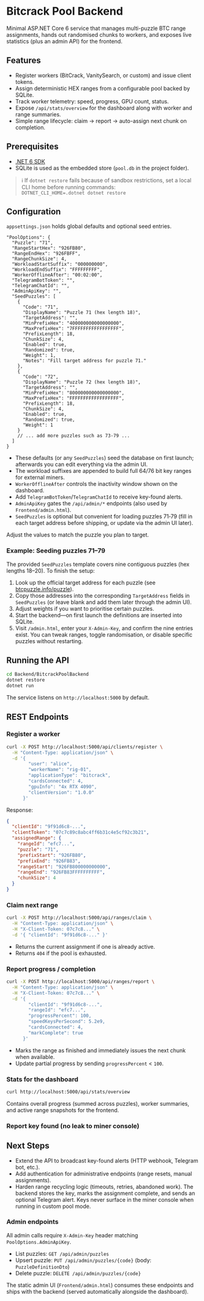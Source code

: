 # Bitcrack Pool Backend

Minimal ASP.NET Core 6 service that manages multi-puzzle BTC range assignments, hands out randomised chunks to workers, and exposes live statistics (plus an admin API) for the frontend.

## Features

- Register workers (BitCrack, VanitySearch, or custom) and issue client tokens.
- Assign deterministic HEX ranges from a configurable pool backed by SQLite.
- Track worker telemetry: speed, progress, GPU count, status.
- Expose `/api/stats/overview` for the dashboard along with worker and range summaries.
- Simple range lifecycle: claim → report → auto-assign next chunk on completion.

## Prerequisites

- [.NET 6 SDK](https://dotnet.microsoft.com/en-us/download/dotnet/6.0)
- SQLite is used as the embedded store (`pool.db` in the project folder).

> ℹ️ If `dotnet restore` fails because of sandbox restrictions, set a local CLI home before running commands:  
> `DOTNET_CLI_HOME=.dotnet dotnet restore`

## Configuration

`appsettings.json` holds global defaults and optional seed entries.

```jsonc
"PoolOptions": {
  "Puzzle": "71",
  "RangeStartHex": "926FB80",
  "RangeEndHex": "926FBFF",
  "RangeChunkSize": 4,
  "WorkloadStartSuffix": "000000000",
  "WorkloadEndSuffix": "FFFFFFFFF",
  "WorkerOfflineAfter": "00:02:00",
  "TelegramBotToken": "",
  "TelegramChatId": "",
  "AdminApiKey": "",
  "SeedPuzzles": [
    {
      "Code": "71",
      "DisplayName": "Puzzle 71 (hex length 18)",
      "TargetAddress": "",
      "MinPrefixHex": "400000000000000000",
      "MaxPrefixHex": "7FFFFFFFFFFFFFFFFF",
      "PrefixLength": 18,
      "ChunkSize": 4,
      "Enabled": true,
      "Randomized": true,
      "Weight": 1,
      "Notes": "Fill target address for puzzle 71."
    },
    {
      "Code": "72",
      "DisplayName": "Puzzle 72 (hex length 18)",
      "TargetAddress": "",
      "MinPrefixHex": "800000000000000000",
      "MaxPrefixHex": "FFFFFFFFFFFFFFFFFF",
      "PrefixLength": 18,
      "ChunkSize": 4,
      "Enabled": true,
      "Randomized": true,
      "Weight": 1
    }
    // ... add more puzzles such as 73-79 ...
  ]
}
```

- These defaults (or any `SeedPuzzles`) seed the database on first launch; afterwards you can edit everything via the admin UI.
- The workload suffixes are appended to build full 64/76 bit key ranges for external miners.
- `WorkerOfflineAfter` controls the inactivity window shown on the dashboard.
- Add `TelegramBotToken`/`TelegramChatId` to receive key-found alerts.
- `AdminApiKey` gates the `/api/admin/*` endpoints (also used by `Frontend/admin.html`).
- `SeedPuzzles` is optional but convenient for loading puzzles 71‑79 (fill in each target address before shipping, or update via the admin UI later).

Adjust the values to match the puzzle you plan to target.

### Example: Seeding puzzles 71–79

The provided `SeedPuzzles` template covers nine contiguous puzzles (hex lengths 18–20). To finish the setup:

1. Look up the official target address for each puzzle (see [btcpuzzle.info/puzzle](https://btcpuzzle.info/puzzle)).
2. Copy those addresses into the corresponding `TargetAddress` fields in `SeedPuzzles` (or leave blank and add them later through the admin UI).
3. Adjust weights if you want to prioritise certain puzzles.
4. Start the backend—on first launch the definitions are inserted into SQLite.
5. Visit `/admin.html`, enter your `X-Admin-Key`, and confirm the nine entries exist. You can tweak ranges, toggle randomisation, or disable specific puzzles without restarting.

## Running the API

```bash
cd Backend/BitcrackPoolBackend
dotnet restore
dotnet run
```

The service listens on `http://localhost:5000` by default.

## REST Endpoints

### Register a worker

```bash
curl -X POST http://localhost:5000/api/clients/register \
  -H "Content-Type: application/json" \
  -d '{
        "user": "alice",
        "workerName": "rig-01",
        "applicationType": "bitcrack",
        "cardsConnected": 4,
        "gpuInfo": "4x RTX 4090",
        "clientVersion": "1.0.0"
      }'
```

Response:

```json
{
  "clientId": "9f91d6c8-...",
  "clientToken": "07c7c89c8abc4ff6b31c4e5cf92c3b21",
  "assignedRange": {
    "rangeId": "efc7...",
    "puzzle": "71",
    "prefixStart": "926FB80",
    "prefixEnd": "926FB83",
    "rangeStart": "926FB800000000000",
    "rangeEnd": "926FB83FFFFFFFFFF",
    "chunkSize": 4
  }
}
```

### Claim next range

```bash
curl -X POST http://localhost:5000/api/ranges/claim \
  -H "Content-Type: application/json" \
  -H "X-Client-Token: 07c7c8..." \
  -d '{ "clientId": "9f91d6c8-..." }'
```

- Returns the current assignment if one is already active.
- Returns `404` if the pool is exhausted.

### Report progress / completion

```bash
curl -X POST http://localhost:5000/api/ranges/report \
  -H "Content-Type: application/json" \
  -H "X-Client-Token: 07c7c8..." \
  -d '{
        "clientId": "9f91d6c8-...",
        "rangeId": "efc7...",
        "progressPercent": 100,
        "speedKeysPerSecond": 5.2e9,
        "cardsConnected": 4,
        "markComplete": true
      }'
```

- Marks the range as finished and immediately issues the next chunk when available.
- Update partial progress by sending `progressPercent` < `100`.

### Stats for the dashboard

```bash
curl http://localhost:5000/api/stats/overview
```

Contains overall progress (summed across puzzles), worker summaries, and active range snapshots for the frontend.

### Report key found (no leak to miner console)

## Next Steps

- Extend the API to broadcast key-found alerts (HTTP webhook, Telegram bot, etc.).
- Add authentication for administrative endpoints (range resets, manual assignments).
- Harden range recycling logic (timeouts, retries, abandoned work).
The backend stores the key, marks the assignment complete, and sends an optional Telegram alert. Keys never surface in the miner console when running in custom pool mode.

### Admin endpoints

All admin calls require `X-Admin-Key` header matching `PoolOptions.AdminApiKey`.

* List puzzles: `GET /api/admin/puzzles`
* Upsert puzzle: `PUT /api/admin/puzzles/{code}` (body: `PuzzleDefinitionDto`)
* Delete puzzle: `DELETE /api/admin/puzzles/{code}`

The static admin UI (`Frontend/admin.html`) consumes these endpoints and ships with the backend (served automatically alongside the dashboard).

